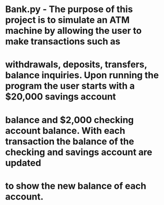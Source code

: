 # Bank.py - The purpose of this project is to simulate an ATM machine by allowing the user to make transactions such as
# withdrawals, deposits, transfers, balance inquiries. Upon running the program the user starts with a $20,000 savings account
# balance and $2,000 checking account balance. With each transaction the balance of the checking and savings account are updated
# to show the new balance of each account. 
